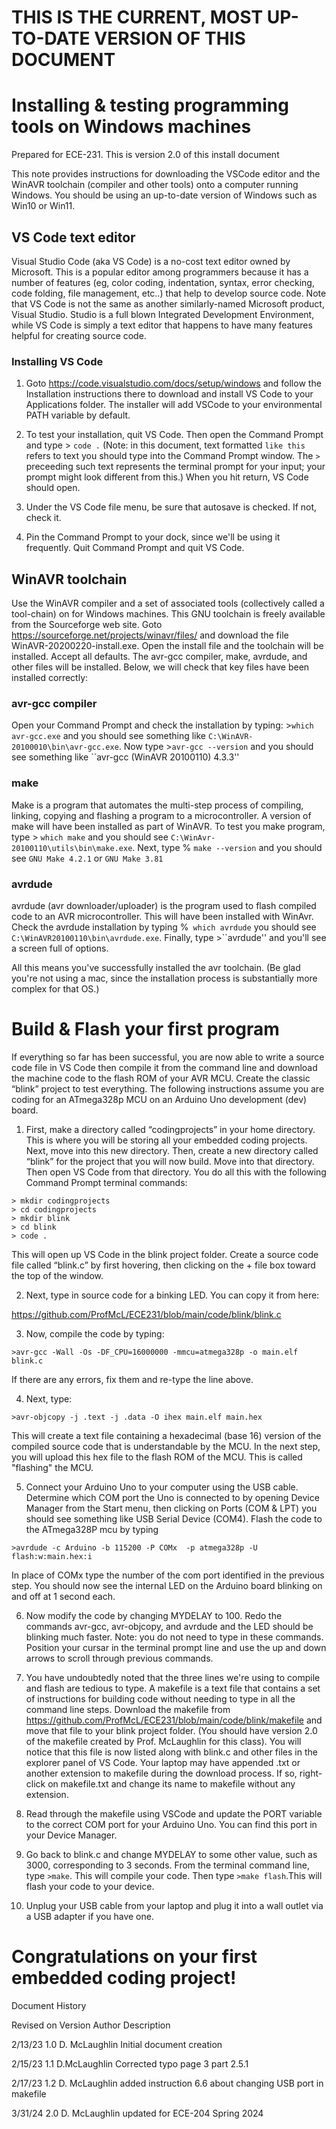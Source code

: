 # **THIS IS THE CURRENT, MOST UP-TO-DATE VERSION OF THIS DOCUMENT**

# **Installing & testing programming tools on Windows machines**
Prepared for ECE-231. This is version 2.0 of this install document

This note provides instructions for downloading the VSCode editor and the WinAVR toolchain (compiler and other tools) onto a computer running Windows.  You should be using an up-to-date version of Windows such as Win10 or Win11. 

## **VS Code text editor**
Visual Studio Code (aka VS Code) is a no-cost text editor owned by Microsoft. This is a popular editor among programmers because it has a number of features (eg, color coding, indentation, syntax, error checking, code folding, file management, etc..) that help to develop source code. Note that VS Code is not the same as another similarly-named Microsoft product, Visual Studio. Studio is a full blown Integrated Development Environment, while VS Code is simply a text editor that happens to have many features helpful for creating source code. 

### **Installing VS Code** 
1. Goto https://code.visualstudio.com/docs/setup/windows and follow the Installation instructions there to download and install VS Code to your Applications folder. The installer will add VSCode to your environmental PATH variable by default.  

2. To test your installation, quit VS Code. Then open the Command Prompt and type 	> ``code .`` (Note: in this document, text formatted ``like this`` refers to text you should type into the Command Prompt window. The ``>`` preceeding such text represents the terminal prompt for your input; your prompt might look different from this.) When you hit return, VS Code should open.  

3. Under the VS Code file menu, be sure that autosave is checked. If not, check it. 

4. Pin the Command Prompt to your dock, since we'll be using it frequently. Quit Command Prompt and quit VS Code.  



## **WinAVR toolchain** 
Use the WinAVR compiler and a set of associated tools (collectively called a tool-chain) on for Windows machines. This GNU toolchain is freely available from the Sourceforge web site. Goto https://sourceforge.net/projects/winavr/files/ and download the file WinAVR-20200220-install.exe. 
Open the install file and the toolchain will be installed. Accept all defaults. The avr-gcc compiler, make, avrdude, and other files will be installed. Below, we will check that key files have been installed correctly:

### **avr-gcc compiler**
Open your Command Prompt and check the installation by typing: >``which avr-gcc.exe`` and you should see something like ``C:\WinAVR-20100010\bin\avr-gcc.exe``. Now type >``avr-gcc --version`` and you should see something like ``avr-gcc (WinAVR 20100110) 4.3.3''

### **make** 
Make is a program that automates the multi-step process of compiling, linking, copying and flashing a program to a microcontroller. A version of make will have been installed as part of WinAVR. To test you make program,  type > ``which make`` and you should see ``C:\WinAvr-20100110\utils\bin\make.exe``.  Next, type % ``make --version`` and you should see  ``GNU Make 4.2.1`` or ``GNU Make 3.81``

### **avrdude** 
avrdude (avr downloader/uploader) is the program used to flash compiled code to an AVR microcontroller. This will have been installed with WinAvr. Check the avrdude installation by typing %`` which avrdude`` you should see ``C:\WinAVR20100110\bin\avrdude.exe``. Finally, type >``avrdude'' and you'll see a screen full of options.

All this means you've successfully installed the avr toolchain. (Be glad you're not using a mac, since the installation process is substantially more complex for that OS.)


# **Build & Flash your first program** 

If everything so far has been successful, you are now able to write a source code file in VS Code then compile it from the command line and download the machine code to the flash ROM of your AVR MCU.  Create the classic “blink” project to test everything. The following instructions assume you are coding for an ATmega328p MCU on an Arduino Uno development (dev) board. 

1. First, make a directory called “codingprojects” in your home directory. This is where you will be storing all your embedded coding projects. Next, move into this new directory.  Then, create a new directory called “blink” for the project that you will now build. Move into that directory. Then open VS Code from that directory. You do all this with the following Command Prompt terminal commands:

```
> mkdir codingprojects
> cd codingprojects
> mkdir blink
> cd blink
> code .
```

This will open up VS Code in the blink project folder. Create a source code file called “blink.c” by first hovering, then clicking on the + file box toward the top of the window.

2. Next, type in source code for a binking LED. You can copy it from here:

https://github.com/ProfMcL/ECE231/blob/main/code/blink/blink.c

3. Now, compile the code by typing:

``>avr-gcc -Wall -Os -DF_CPU=16000000 -mmcu=atmega328p -o main.elf blink.c``

If there are any errors, fix them and re-type the line above.

4. Next, type:

 ``>avr-objcopy -j .text -j .data -O ihex main.elf main.hex``

This will create a  text file containing a hexadecimal (base 16) version of the compiled source code that is understandable by the MCU. In the next step, you will upload this hex file to the flash ROM of the MCU.  This is called "flashing" the MCU. 

5. Connect your Arduino Uno to your computer using the USB cable. Determine which COM port the Uno is connected to by opening Device Manager from the Start menu, then clicking on Ports (COM & LPT) you should see something like USB Serial Device (COM4). Flash the code to the ATmega328P mcu by typing 

``>avrdude -c Arduino -b 115200 -P COMx  -p atmega328p -U flash:w:main.hex:i``

In place of COMx type the number of the com port identified in the previous step. You should now see the internal LED on the Arduino board blinking on and off at 1 second each.

6. Now modify the code by changing MYDELAY to 100. Redo the commands avr-gcc, avr-objcopy, and avrdude and the LED should be blinking much faster. Note: you do not need to type in these commands. Position your cursar in the terminal prompt line and use the up and down arrows to scroll through previous commands.  

7. You have undoubtedly noted that the three lines we're using to compile and flash are tedious to type. A makefile is a text file that contains a set of instructions for building code without needing to type in all the command line steps.  Download the makefile from https://github.com/ProfMcL/ECE231/blob/main/code/blink/makefile and move that file to your blink project folder.  (You should have version 2.0 of the makefile created by Prof. McLaughlin for this class). You will notice that this file is now listed along with blink.c and other files in the explorer panel of VS Code. Your laptop may have appended .txt or another extension to makefile during the download process. If so, right-click on makefile.txt and change its name to makefile without any extension.

8. Read through the makefile using VSCode and update the PORT variable to the correct COM port for your Arduino Uno. You can find this port in your Device Manager.

9. Go back to blink.c and change MYDELAY to some other value, such as 3000, corresponding to 3 seconds. From the terminal command line, type
``>make``. This will compile your code. Then type ``>make flash``.This will flash your code to your device. 

10. Unplug your USB cable from your laptop and plug it into a wall outlet via a USB adapter if you have one. 

# **Congratulations on your first embedded coding project!** 


Document History

Revised on	Version	Author	Description

2/13/23	1.0	D. McLaughlin	Initial document creation

2/15/23	 1.1	 D.McLaughlin	Corrected typo page 3 part 2.5.1

2/17/23	1.2	D. McLaughlin	added instruction 6.6 about changing USB port in makefile

3/31/24	2.0	D. McLaughlin	updated for ECE-204 Spring 2024








